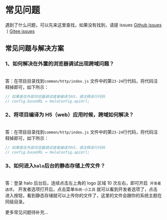 # 常见问题

遇到了什么问题，可以先来这里查找，如果没有找到，请提 issues [Github issues](https://github.com/ialley-workshop-open/uni-halo/issues)丨[Gitee issues](https://gitee.com/ialley-workshop-open/uni-halo/issues)

## 常见问题与解决方案

### **1、如何解决在外置的浏览器调试出现跨域问题？**

<br/>答：在项目目录找到`common/http/index.js` 文件中的第`23-24`行代码，将代码注释掉即可，如下所示：

```javascript
// 如果是在外部浏览器调试或者编译为h5，请注释该行代码
// config.baseURL = HaloConfig.apiUrl;
```

### **2、将项目编译为 H5（web）应用时候，跨域如何解决？**

<br/>答：在项目目录找到`common/http/index.js` 文件中的第`23-24`行代码，将代码注释掉即可，如下所示：

```javascript
// 如果是在外部浏览器调试或者编译为h5，请注释该行代码
// config.baseURL = HaloConfig.apiUrl;
```

### **3、如何进入`halo`后台的静态存储上传文件？**

<br/>答：登录 halo 后台后，连续点击左上角的 logo 区域 10 次左右，即可开启` 开发者选项`， 开发者选项打开后，点击菜单`系统-小工具` 就可以看到开发者选项了，点击进入按钮，看到静态存储就可以上传你的文件了，这里的文件会跟你的系统主题在同级目录。

更多常见问题待补充...
